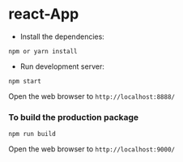 # react-App

* Install the dependencies:

```
npm or yarn install
```

* Run development server:

```
npm start
```

Open the web browser to `http://localhost:8888/`


### To build the production package

```
npm run build
```

Open the web browser to `http://localhost:9000/`


